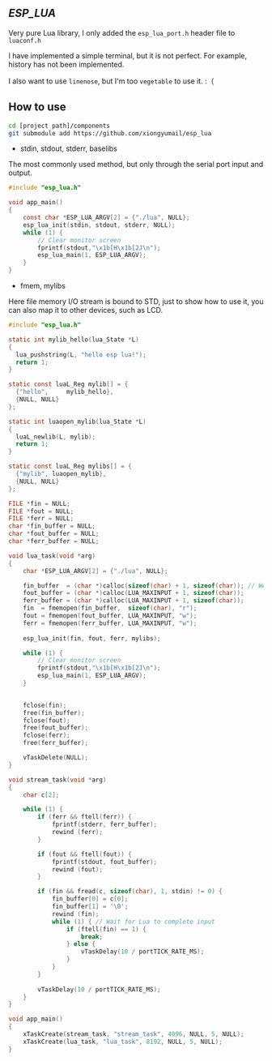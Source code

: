 ## _ESP_LUA_

Very pure Lua library, I only added the `esp_lua_port.h` header file to `luaconf.h`

I have implemented a simple terminal, but it is not perfect. For example, history has not been implemented.

I also want to use `linenose`, but I'm too `vegetable` to use it. :（

## How to use

```bash
cd [project path]/components
git submodule add https://github.com/xiongyumail/esp_lua
```

* stdin, stdout, stderr, baselibs

The most commonly used method, but only through the serial port input and output.

```c
#include "esp_lua.h"

void app_main()
{
    const char *ESP_LUA_ARGV[2] = {"./lua", NULL};
    esp_lua_init(stdin, stdout, stderr, NULL);
    while (1) {
        // Clear monitor screen
        fprintf(stdout,"\x1b[H\x1b[2J\n");
        esp_lua_main(1, ESP_LUA_ARGV);
    }
}
```

* fmem, mylibs

Here file memory I/O stream is bound to STD, just to show how to use it, you can also map it to other devices, such as LCD.

```c
#include "esp_lua.h"

static int mylib_hello(lua_State *L) 
{
  lua_pushstring(L, "hello esp lua!");
  return 1;
}

static const luaL_Reg mylib[] = {
  {"hello",     mylib_hello},
  {NULL, NULL}
};

static int luaopen_mylib(lua_State *L) 
{
  luaL_newlib(L, mylib);
  return 1;
}

static const luaL_Reg mylibs[] = {
  {"mylib", luaopen_mylib},
  {NULL, NULL}
};

FILE *fin = NULL;
FILE *fout = NULL;
FILE *ferr = NULL;
char *fin_buffer = NULL;
char *fout_buffer = NULL;
char *ferr_buffer = NULL;

void lua_task(void *arg)
{
    char *ESP_LUA_ARGV[2] = {"./lua", NULL};

    fin_buffer  = (char *)calloc(sizeof(char) + 1, sizeof(char)); // We need check the character one by one.
    fout_buffer = (char *)calloc(LUA_MAXINPUT + 1, sizeof(char));
    ferr_buffer = (char *)calloc(LUA_MAXINPUT + 1, sizeof(char));
    fin  = fmemopen(fin_buffer,  sizeof(char), "r");
    fout = fmemopen(fout_buffer, LUA_MAXINPUT, "w");
    ferr = fmemopen(ferr_buffer, LUA_MAXINPUT, "w");
    
    esp_lua_init(fin, fout, ferr, mylibs);

    while (1) {
        // Clear monitor screen
        fprintf(stdout,"\x1b[H\x1b[2J\n");
        esp_lua_main(1, ESP_LUA_ARGV);
    }
    

    fclose(fin);
    free(fin_buffer);
    fclose(fout);
    free(fout_buffer);
    fclose(ferr);
    free(ferr_buffer);

    vTaskDelete(NULL);
}

void stream_task(void *arg)
{
    char c[2];

    while (1) { 
        if (ferr && ftell(ferr)) {
            fprintf(stderr, ferr_buffer);
            rewind (ferr);
        }

        if (fout && ftell(fout)) {
            fprintf(stdout, fout_buffer);
            rewind (fout);
        }

        if (fin && fread(c, sizeof(char), 1, stdin) != 0) {
            fin_buffer[0] = c[0];
            fin_buffer[1] = '\0';
            rewind (fin);
            while (1) { // Wait for Lua to complete input
                if (ftell(fin) == 1) {
                    break;
                } else {
                    vTaskDelay(10 / portTICK_RATE_MS);
                }
            }
        }
        
        vTaskDelay(10 / portTICK_RATE_MS);
    }
}

void app_main()
{
    xTaskCreate(stream_task, "stream_task", 4096, NULL, 5, NULL);
    xTaskCreate(lua_task, "lua_task", 8192, NULL, 5, NULL);
}
```
